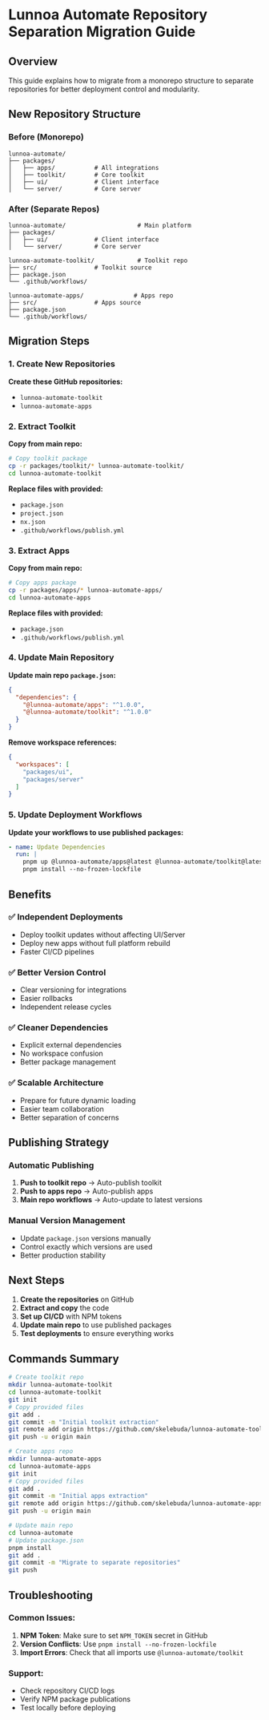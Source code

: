 # Lunnoa Automate Repository Separation Migration Guide

## Overview

This guide explains how to migrate from a monorepo structure to separate repositories for better deployment control and modularity.

## New Repository Structure

### Before (Monorepo)
```
lunnoa-automate/
├── packages/
│   ├── apps/           # All integrations
│   ├── toolkit/        # Core toolkit
│   ├── ui/             # Client interface
│   └── server/         # Core server
```

### After (Separate Repos)
```
lunnoa-automate/                    # Main platform
├── packages/
│   ├── ui/             # Client interface
│   └── server/         # Core server

lunnoa-automate-toolkit/            # Toolkit repo
├── src/                # Toolkit source
├── package.json
└── .github/workflows/

lunnoa-automate-apps/              # Apps repo
├── src/                # Apps source
├── package.json
└── .github/workflows/
```

## Migration Steps

### 1. Create New Repositories

**Create these GitHub repositories:**
- `lunnoa-automate-toolkit`
- `lunnoa-automate-apps`

### 2. Extract Toolkit

**Copy from main repo:**
```bash
# Copy toolkit package
cp -r packages/toolkit/* lunnoa-automate-toolkit/
cd lunnoa-automate-toolkit
```

**Replace files with provided:**
- `package.json`
- `project.json`
- `nx.json`
- `.github/workflows/publish.yml`

### 3. Extract Apps

**Copy from main repo:**
```bash
# Copy apps package
cp -r packages/apps/* lunnoa-automate-apps/
cd lunnoa-automate-apps
```

**Replace files with provided:**
- `package.json`
- `.github/workflows/publish.yml`

### 4. Update Main Repository

**Update main repo `package.json`:**
```json
{
  "dependencies": {
    "@lunnoa-automate/apps": "^1.0.0",
    "@lunnoa-automate/toolkit": "^1.0.0"
  }
}
```

**Remove workspace references:**
```json
{
  "workspaces": [
    "packages/ui",
    "packages/server"
  ]
}
```

### 5. Update Deployment Workflows

**Update your workflows to use published packages:**
```yaml
- name: Update Dependencies
  run: |
    pnpm up @lunnoa-automate/apps@latest @lunnoa-automate/toolkit@latest
    pnpm install --no-frozen-lockfile
```

## Benefits

### ✅ **Independent Deployments**
- Deploy toolkit updates without affecting UI/Server
- Deploy new apps without full platform rebuild
- Faster CI/CD pipelines

### ✅ **Better Version Control**
- Clear versioning for integrations
- Easier rollbacks
- Independent release cycles

### ✅ **Cleaner Dependencies**
- Explicit external dependencies
- No workspace confusion
- Better package management

### ✅ **Scalable Architecture**
- Prepare for future dynamic loading
- Easier team collaboration
- Better separation of concerns

## Publishing Strategy

### Automatic Publishing
1. **Push to toolkit repo** → Auto-publish toolkit
2. **Push to apps repo** → Auto-publish apps
3. **Main repo workflows** → Auto-update to latest versions

### Manual Version Management
- Update `package.json` versions manually
- Control exactly which versions are used
- Better production stability

## Next Steps

1. **Create the repositories** on GitHub
2. **Extract and copy** the code
3. **Set up CI/CD** with NPM tokens
4. **Update main repo** to use published packages
5. **Test deployments** to ensure everything works

## Commands Summary

```bash
# Create toolkit repo
mkdir lunnoa-automate-toolkit
cd lunnoa-automate-toolkit
git init
# Copy provided files
git add .
git commit -m "Initial toolkit extraction"
git remote add origin https://github.com/skelebuda/lunnoa-automate-toolkit.git
git push -u origin main

# Create apps repo
mkdir lunnoa-automate-apps
cd lunnoa-automate-apps
git init
# Copy provided files
git add .
git commit -m "Initial apps extraction"
git remote add origin https://github.com/skelebuda/lunnoa-automate-apps.git
git push -u origin main

# Update main repo
cd lunnoa-automate
# Update package.json
pnpm install
git add .
git commit -m "Migrate to separate repositories"
git push
```

## Troubleshooting

### Common Issues:
1. **NPM Token**: Make sure to set `NPM_TOKEN` secret in GitHub
2. **Version Conflicts**: Use `pnpm install --no-frozen-lockfile`
3. **Import Errors**: Check that all imports use `@lunnoa-automate/toolkit`

### Support:
- Check repository CI/CD logs
- Verify NPM package publications
- Test locally before deploying 